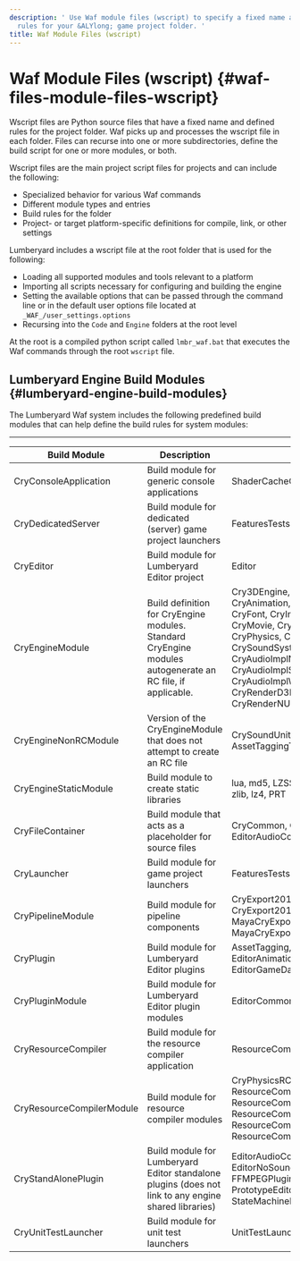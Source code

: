 ```yaml
---
description: ' Use Waf module files (wscript) to specify a fixed name and defined
  rules for your &ALYlong; game project folder. '
title: Waf Module Files (wscript)
---
```

# Waf Module Files \(wscript\) {#waf-files-module-files-wscript}

Wscript files are Python source files that have a fixed name and defined rules for the project folder\. Waf picks up and processes the wscript file in each folder\. Files can recurse into one or more subdirectories, define the build script for one or more modules, or both\.

Wscript files are the main project script files for projects and can include the following:
+ Specialized behavior for various Waf commands
+ Different module types and entries
+ Build rules for the folder
+ Project\- or target platform\-specific definitions for compile, link, or other settings

Lumberyard includes a wscript file at the root folder that is used for the following:
+ Loading all supported modules and tools relevant to a platform
+ Importing all scripts necessary for configuring and building the engine
+ Setting the available options that can be passed through the command line or in the default user options file located at `_WAF_/user_settings.options`
+ Recursing into the `Code` and `Engine` folders at the root level

At the root is a compiled python script called `lmbr_waf.bat` that executes the Waf commands through the root `wscript` file\.

## Lumberyard Engine Build Modules {#lumberyard-engine-build-modules}

The Lumberyard Waf system includes the following predefined build modules that can help define the build rules for system modules:


****

| Build Module | Description | Consumers | Project Type |
| --- | --- | --- | --- |
| CryConsoleApplication | Build module for generic console applications | ShaderCacheGen | Executable |
| CryDedicatedServer | Build module for dedicated \(server\) game project launchers | FeaturesTestsDedicatedLauncher | Executable |
| CryEditor | Build module for Lumberyard Editor project | Editor | Executable |
| CryEngineModule | Build definition for CryEngine modules\. Standard CryEngine modules autogenerate an RC file, if applicable\. | Cry3DEngine, CryAction, CryAISystem, CryAnimation, CryEntitySystem, CryFont, CryInput, CryLiveCreate, CryMovie, CryNetwork, CryLobby, CryPhysics, CryScriptSystem, CrySoundSystem, CryAudioImplMiles, CryAudioImplNoSound, CryAudioImplSDLMixer, CryAudioImplWwise, CrySystem, CryRenderD3D11, CryRenderOpenGL, CryRenderNULL, CryD3DCompilerStub | Shared Library \(non\-release\), Static Library \(performance, release\) |
| CryEngineNonRCModule | Version of the CryEngineModule that does not attempt to create an RC file | CrySoundUnitTests, LyShine, AssetTaggingTools | Shared Library |
| CryEngineStaticModule | Build module to create static libraries | lua, md5, LZSS, Lzma, expat, DBAPI, zlib, lz4, PRT | Static Library |
| CryFileContainer | Build module that acts as a placeholder for source files | CryCommon, CryAudioCommon, EditorAudioControlsBrowser | Non |
| CryLauncher | Build module for game project launchers | FeaturesTestsLauncher | Executable |
| CryPipelineModule | Build module for pipeline components | CryExport2014, CryExport2015, CryExport2016, MayaCryExport22014, MayaCryExport22015, MayaCryExport22016 | Custom |
| CryPlugin | Build module for Lumberyard Editor plugins | AssetTagging, CryDesigner, EditorDesc, EditorAnimation, EditorFbxImport, EditorGameDatabase, SchematycPlugin | Shared Library |
| CryPluginModule | Build module for Lumberyard Editor plugin modules | EditorCommon, PerforcePlugin | Shared Library |
| CryResourceCompiler | Build module for the resource compiler application | ResourceCompiler | Executable |
| CryResourceCompilerModule | Build module for resource compiler modules | CryPhysicsRC, CryXML, CryPerforce, ResourceCompilerABC, ResourceCompilerFBX, ResourceCompilerImage, ResourceCompilerPC, ResourceCompilerXML | Shared Library |
| CryStandAlonePlugin | Build module for Lumberyard Editor standalone plugins \(does not link to any engine shared libraries\) | EditorAudioControlsBrowser,EditorMiles, EditorNoSound,EditorWwise, FBXPlugin, FFMPEGPlugin, MetricsPlugin, PrototypeEditorPlugin, StateMachineEditorPlugin, UiEditor | Shared Library |
| CryUnitTestLauncher | Build module for unit test launchers | UnitTestLauncher | Executable |